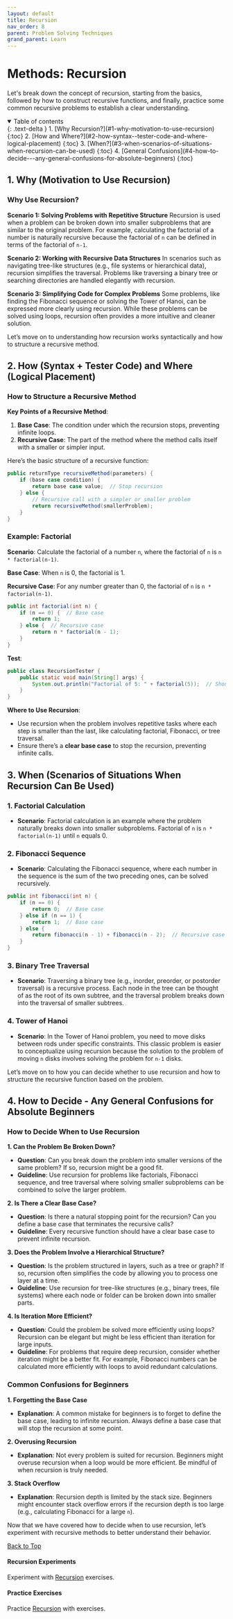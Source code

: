 ```yaml
---
layout: default
title: Recursion
nav_order: 8
parent: Problem Solving Techniques
grand_parent: Learn
---
```


# Methods: Recursion

Let's break down the concept of recursion, starting from the basics, followed by how to construct recursive functions, and finally, practice some common recursive problems to establish a clear understanding.

<details open markdown="block">
  <summary>
    Table of contents
  </summary>
  {: .text-delta }
1. [Why Recursion?](#1-why-motivation-to-use-recursion)
   {:toc}
2. [How and Where?](#2-how-syntax--tester-code-and-where-logical-placement)
   {:toc}
3. [When?](#3-when-scenarios-of-situations-when-recursion-can-be-used)
   {:toc}
4. [General Confusions](#4-how-to-decide---any-general-confusions-for-absolute-beginners)
   {:toc}
</details>

## 1. Why (Motivation to Use Recursion)

### **Why Use Recursion?**

**Scenario 1: Solving Problems with Repetitive Structure**
Recursion is used when a problem can be broken down into smaller subproblems that are similar to the original problem. For example, calculating the factorial of a number is naturally recursive because the factorial of `n` can be defined in terms of the factorial of `n-1`.

**Scenario 2: Working with Recursive Data Structures**
In scenarios such as navigating tree-like structures (e.g., file systems or hierarchical data), recursion simplifies the traversal. Problems like traversing a binary tree or searching directories are handled elegantly with recursion.

**Scenario 3: Simplifying Code for Complex Problems**
Some problems, like finding the Fibonacci sequence or solving the Tower of Hanoi, can be expressed more clearly using recursion. While these problems can be solved using loops, recursion often provides a more intuitive and cleaner solution.

Let’s move on to understanding how recursion works syntactically and how to structure a recursive method.

## 2. How (Syntax + Tester Code) and Where (Logical Placement)

### **How to Structure a Recursive Method**

**Key Points of a Recursive Method**:
1. **Base Case**: The condition under which the recursion stops, preventing infinite loops.
2. **Recursive Case**: The part of the method where the method calls itself with a smaller or simpler input.

Here’s the basic structure of a recursive function:

```java
public returnType recursiveMethod(parameters) {
    if (base case condition) {
        return base case value;  // Stop recursion
    } else {
        // Recursive call with a simpler or smaller problem
        return recursiveMethod(smallerProblem);
    }
}
```

### **Example: Factorial**

**Scenario**: Calculate the factorial of a number `n`, where the factorial of `n` is `n * factorial(n-1)`.

**Base Case**: When `n` is 0, the factorial is 1.

**Recursive Case**: For any number greater than 0, the factorial of `n` is `n * factorial(n-1)`.

```java
public int factorial(int n) {
    if (n == 0) {  // Base case
        return 1;
    } else {  // Recursive case
        return n * factorial(n - 1);
    }
}
```

**Test**:
```java
public class RecursionTester {
    public static void main(String[] args) {
        System.out.println("Factorial of 5: " + factorial(5));  // Should print 120
    }
}
```

**Where to Use Recursion**:
- Use recursion when the problem involves repetitive tasks where each step is smaller than the last, like calculating factorial, Fibonacci, or tree traversal.
- Ensure there’s a **clear base case** to stop the recursion, preventing infinite calls.

## 3. When (Scenarios of Situations When Recursion Can Be Used)

### **1. Factorial Calculation**
- **Scenario**: Factorial calculation is an example where the problem naturally breaks down into smaller subproblems. Factorial of `n` is `n * factorial(n-1)` until `n` equals 0.

### **2. Fibonacci Sequence**
- **Scenario**: Calculating the Fibonacci sequence, where each number in the sequence is the sum of the two preceding ones, can be solved recursively.

```java
public int fibonacci(int n) {
    if (n == 0) {
        return 0;  // Base case
    } else if (n == 1) {
        return 1;  // Base case
    } else {
        return fibonacci(n - 1) + fibonacci(n - 2);  // Recursive case
    }
}
```

### **3. Binary Tree Traversal**
- **Scenario**: Traversing a binary tree (e.g., inorder, preorder, or postorder traversal) is a recursive process. Each node in the tree can be thought of as the root of its own subtree, and the traversal problem breaks down into the traversal of smaller subtrees.

### **4. Tower of Hanoi**
- **Scenario**: In the Tower of Hanoi problem, you need to move disks between rods under specific constraints. This classic problem is easier to conceptualize using recursion because the solution to the problem of moving `n` disks involves solving the problem for `n-1` disks.

Let’s move on to how you can decide whether to use recursion and how to structure the recursive function based on the problem.

## 4. How to Decide - Any General Confusions for Absolute Beginners

### **How to Decide When to Use Recursion**

**1. Can the Problem Be Broken Down?**
- **Question**: Can you break down the problem into smaller versions of the same problem? If so, recursion might be a good fit.
- **Guideline**: Use recursion for problems like factorials, Fibonacci sequence, and tree traversal where solving smaller subproblems can be combined to solve the larger problem.

**2. Is There a Clear Base Case?**
- **Question**: Is there a natural stopping point for the recursion? Can you define a base case that terminates the recursive calls?
- **Guideline**: Every recursive function should have a clear base case to prevent infinite recursion.

**3. Does the Problem Involve a Hierarchical Structure?**
- **Question**: Is the problem structured in layers, such as a tree or graph? If so, recursion often simplifies the code by allowing you to process one layer at a time.
- **Guideline**: Use recursion for tree-like structures (e.g., binary trees, file systems) where each node or folder can be broken down into smaller parts.

**4. Is Iteration More Efficient?**
- **Question**: Could the problem be solved more efficiently using loops? Recursion can be elegant but might be less efficient than iteration for large inputs.
- **Guideline**: For problems that require deep recursion, consider whether iteration might be a better fit. For example, Fibonacci numbers can be calculated more efficiently with loops to avoid redundant calculations.

### **Common Confusions for Beginners**

**1. Forgetting the Base Case**
- **Explanation**: A common mistake for beginners is to forget to define the base case, leading to infinite recursion. Always define a base case that will stop the recursion at some point.

**2. Overusing Recursion**
- **Explanation**: Not every problem is suited for recursion. Beginners might overuse recursion when a loop would be more efficient. Be mindful of when recursion is truly needed.

**3. Stack Overflow**
- **Explanation**: Recursion depth is limited by the stack size. Beginners might encounter stack overflow errors if the recursion depth is too large (e.g., calculating Fibonacci for a large `n`).

Now that we have covered how to decide when to use recursion, let’s experiment with recursive methods to better understand their behavior.

[Back to Top](#top)

#### Recursion Experiments
Experiment with [Recursion](../../../experiment/recursion) exercises.

#### Practice Exercises
Practice [Recursion](../../../practice/java/foundations/recursion) with exercises.